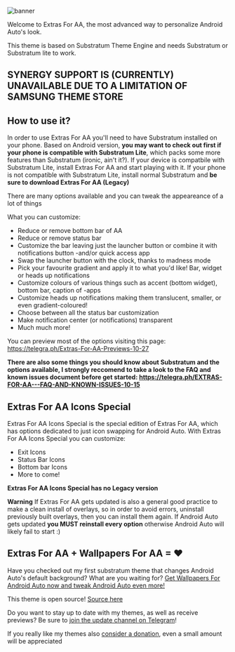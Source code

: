 ![banner](https://imgur.com/QoN3diIh.jpg)

Welcome to Extras For AA, the most advanced way to personalize Android Auto's look.

This theme is based on Substratum Theme Engine and needs Substratum or Substratum lite to work.

## SYNERGY SUPPORT IS (CURRENTLY) UNAVAILABLE DUE TO A LIMITATION OF SAMSUNG THEME STORE

## How to use it?

In order to use Extras For AA you'll need to have Substratum installed on your phone. Based on Android version, **you may want to check out first if your phone is compatible with Substratum Lite**, which packs some more features than Substratum (ironic, ain't it?). If your device is compatbile with Substratum Lite, install Extras For AA and start playing with it. If your phone is not compatible with Substratum Lite, install normal Substratum and **be sure to download Extras For AA (Legacy)**

There are many options available and you can tweak the appeareance of a lot of things

What you can customize:

- Reduce or remove bottom bar of AA
- Reduce or remove status bar
- Customize the bar leaving just the launcher button or combine it with notifications button -and/or quick access app
- Swap the launcher button with the clock, thanks to madness mode
- Pick your favourite gradient and apply it to what you'd like! Bar, widget or heads up notifications
- Customize colours of various things such as accent (bottom widget), bottom bar, caption of -apps
- Customize heads up notifications making them translucent, smaller, or even gradient-coloured!
- Choose between all the status bar customization
- Make notification center (or notifications) transparent
- Much much more!

You can preview most of the options visiting this page: https://telegra.ph/Extras-For-AA-Previews-10-27

**There are also some things you should know about Substratum and the options available, I strongly reccomend to take a look to the FAQ and known issues document before get started: https://telegra.ph/EXTRAS-FOR-AA---FAQ-AND-KNOWN-ISSUES-10-15**

## Extras For AA Icons Special

Extras For AA Icons Special is the special edition of Extras For AA, which has options dedicated to just icon swapping for Android Auto. With Extras For AA Icons Special you can customize:

- Exit Icons
- Status Bar Icons
- Bottom bar Icons
- More to come!

**Extras For AA Icons Special has no Legacy version**


**Warning** If Extras For AA gets updated is also a general good practice to make a clean install of overlays, so in order to avoid errors, uninstall previously built overlays, then you can install them again. If Android Auto gets updated **you MUST reinstall every option** otherwise Android Auto will likely fail to start :)

## Extras For AA + Wallpapers For AA = ❤

Have you checked out my first substratum theme that changes Android Auto's default background? What are you waiting for? [Get Wallpapers For Android Auto now and tweak Android Auto even more!](https://github.com/shmykelsa/wp4aa-release)

This theme is open source! [Source here](https://github.com/shmykelsa/extras4aa)

Do you want to stay up to date with my themes, as well as receive previews? Be sure to [join the update channel on Telegram](http://t.me/shmykelsathemes)!

If you really like my themes also [consider a donation](http://paypal.me/grizzo96), even a small amount will be appreciated
